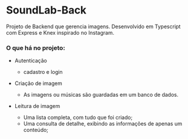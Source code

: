 # SoundLab-Back
Projeto de Backend que gerencia imagens. Desenvolvido em Typescript com Express e Knex inspirado no Instagram.

### O que há no projeto:

* Autenticação
  - cadastro e login
  
* Criação de imagem
  - As imagens ou músicas são guardadas em um banco de dados.
  
* Leitura de imagem
  - Uma lista completa, com tudo que foi criado;
  - Uma consulta de detalhe, exibindo as informações de apenas um conteúdo;
